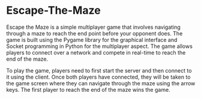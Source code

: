 # Escape-The-Maze
Escape the Maze is a simple multiplayer game that involves navigating through a maze to reach the end point before your opponent does. The game is built using the Pygame library for the graphical interface and Socket programming in Python for the multiplayer aspect. The game allows players to connect over a network and compete in real-time to reach the end of the maze.

To play the game, players need to first start the server and then connect to it using the client. Once both players have connected, they will be taken to the game screen where they can navigate through the maze using the arrow keys. The first player to reach the end of the maze wins the game.
